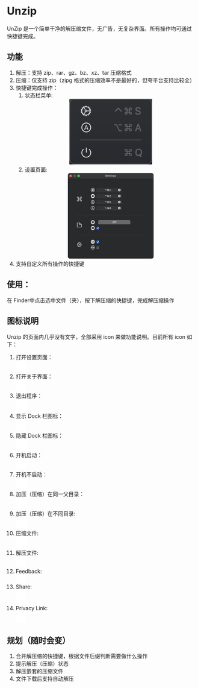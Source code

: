 # Unzip

UnZip 是一个简单干净的解压缩文件，无广告，无复杂界面。所有操作均可通过快捷键完成。

## 功能

1. 解压：支持 zip、rar、gz、bz、xz、tar 压缩格式
2. 压缩：仅支持 zip（zipg 格式的压缩效率不是最好的，但夸平台支持比较全）
3. 快捷键完成操作：
   1. 状态栏菜单: <div align="center"><img src=images/image.png></div>
   2. 设置页面: <div align="center"><img src=images/image-1.png  width = 50%></div>
4. 支持自定义所有操作的快捷键

## 使用：

在 Finder中点击选中文件（夹），按下解压缩的快捷键，完成解压缩操作

## 图标说明

Unzip 的页面内几乎没有文字，全部采用 icon 来做功能说明。目前所有 icon 如下：

1. 打开设置页面：<div align="left"> <img src=images/gear.png width = 6%/></div>
2. 打开关于界面：<div align="left"><img src=images/a.circle.png width = 6%/></div>
3. 退出程序：<div align="left"> <img src=images/power.png width = 6%/></div>
4. 显示 Dock 栏图标： <div align="left"><img src=images/eye.circle.fill.png width=6%/></div>
5. 隐藏 Dock 栏图标：<div align="left"><img src=images/eye.slash.circle.fill.png width=6%/></div>
6. 开机启动： <div align="left"><img src=images/power.circle.fill.png width=6%/></div>
7. 开机不启动： <div align="left"><img src=images/power.circle.png width=6%/></div>
8. 加压（压缩）在同一父目录：<div align="left"><img src=images/folder.circle.png width=6%/></div>
9. 加压（压缩）在不同目录: <div align="left"><img src=images/folder.circle.fill.png width=6%/></div>
10. 压缩文件: <div align="left"><img src=images/archivebox.circle.fill.png width=6%/></div>
11. 解压文件: <div align="left"><img src=images/archivebox.circle.png width=6%/></div>
12. Feedback: <div align="left"><img src=images/envelope.png width=6%/></div>
13. Share: <div align="left"><img src=images/square.and.arrow.up.png width=5%/></div>
14. Privacy Link: <div align="left"><img src=images/info.circle.png width=6%/></div>


## 规划（随时会变）

1. 合并解压缩的快捷键，根据文件后缀判断需要做什么操作 
2. 提示解压（压缩）状态
2. 解压嵌套的压缩文件
3. 文件下载后支持自动解压